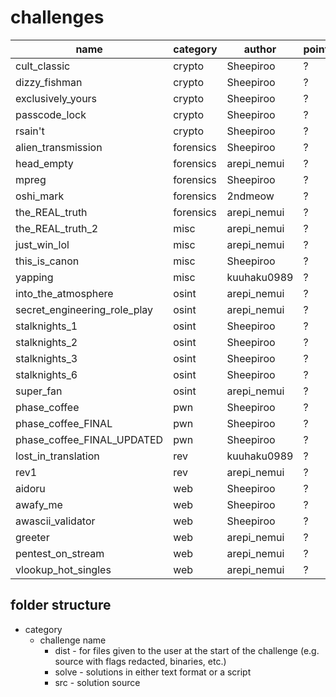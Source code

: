 # challenges

| name                         | category  | author      | points |
| ----                         | ----      | -------     | ---    |
| cult_classic                 | crypto    | Sheepiroo   | ?      |
| dizzy_fishman                | crypto    | Sheepiroo   | ?      |
| exclusively_yours            | crypto    | Sheepiroo   | ?      |
| passcode_lock                | crypto    | Sheepiroo   | ?      |
| rsain't                      | crypto    | Sheepiroo   | ?      |
| alien_transmission           | forensics | Sheepiroo   | ?      |
| head_empty                   | forensics | arepi_nemui | ?      |
| mpreg                        | forensics | Sheepiroo   | ?      |
| oshi_mark                    | forensics | 2ndmeow     | ?      |
| the_REAL_truth               | forensics | arepi_nemui | ?      |
| the_REAL_truth_2             | misc      | arepi_nemui | ?      |
| just_win_lol                 | misc      | arepi_nemui | ?      |
| this_is_canon                | misc      | Sheepiroo   | ?      |
| yapping                      | misc      | kuuhaku0989 | ?      |
| into_the_atmosphere          | osint     | arepi_nemui | ?      |
| secret_engineering_role_play | osint     | arepi_nemui | ?      |
| stalknights_1                | osint     | Sheepiroo   | ?      |
| stalknights_2                | osint     | Sheepiroo   | ?      |
| stalknights_3                | osint     | Sheepiroo   | ?      |
| stalknights_6                | osint     | Sheepiroo   | ?      |
| super_fan                    | osint     | arepi_nemui | ?      |
| phase_coffee                 | pwn       | Sheepiroo   | ?      |
| phase_coffee_FINAL           | pwn       | Sheepiroo   | ?      |
| phase_coffee_FINAL_UPDATED   | pwn       | Sheepiroo   | ?      |
| lost_in_translation          | rev       | kuuhaku0989 | ?      |
| rev1                         | rev       | arepi_nemui | ?      |
| aidoru                       | web       | Sheepiroo   | ?      |
| awafy_me                     | web       | Sheepiroo   | ?      |
| awascii_validator            | web       | Sheepiroo   | ?      |
| greeter                      | web       | arepi_nemui | ?      |
| pentest_on_stream            | web       | arepi_nemui | ?      |
| vlookup_hot_singles          | web       | arepi_nemui | ?      |



## folder structure
* category
    - challenge name
        - dist - for files given to the user at the start of the challenge (e.g. source with flags redacted, binaries, etc.)
        - solve - solutions in either text format or a script
        - src - solution source 
